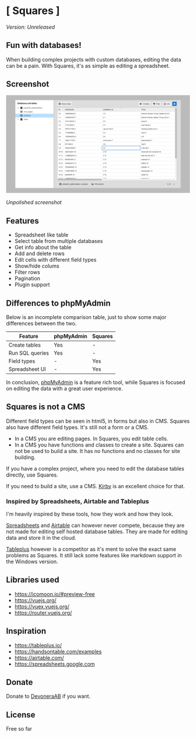 # [ Squares ]

*Version: Unreleased*

## Fun with databases!

When building complex projects with custom databases, editing the data can be a pain. With Squares, it's as simple as editing a spreadsheet.

## Screenshot

![Screenshot](screenshot2.png)

*Unpolished screenshot*

## Features

- Spreadsheet like table
- Select table from multiple databases
- Get info about the table
- Add and delete rows
- Edit cells with different field types
- Show/hide colums
- Filter rows
- Pagination
- Plugin support

## Differences to phpMyAdmin

Below is an incomplete comparison table, just to show some major differences between the two.

| Feature          | phpMyAdmin | Squares |
| ---------------- | ---------- | ------- |
| Create tables    | Yes        | -       |
| Run SQL queries  | Yes        | -       |
| Field types      | -          | Yes     |
| Spreadsheet UI   | -          | Yes     |

In conclusion, [phpMyAdmin](https://www.phpmyadmin.net/) is a feature rich tool, while Squares is focused on editing the data with a great user experience.

## Squares is not a CMS

Different field types can be seen in html5, in forms but also in CMS. Squares also have different field types. It's still not a form or a CMS.

- In a CMS you are editing pages. In Squares, you edit table cells.
- In a CMS you have functions and classes to create a site. Squares can not be used to build a site. It has no functions and no classes for site building.

If you have a complex project, where you need to edit the database tables directly, use Squares.

If you need to build a site, use a CMS. [Kirby](https://getkirby.com/) is an excellent choice for that.

### Inspired by Spreadsheets, Airtable and Tableplus

I'm heavily inspired by these tools, how they work and how they look.

[Spreadsheets](https://spreadsheets.google.com) and [Airtable](https://airtable.com/) can however never compete, because they are not made for editing self hosted database tables. They are made for editing data and store it in the cloud.

[Tableplus](https://tableplus.com/) however is a competitor as it's ment to solve the exact same problems as Squares. It still lack some features like markdown support in the Windows version.

## Libraries used

- https://icomoon.io/#preview-free
- https://vuejs.org/
- https://vuex.vuejs.org/
- https://router.vuejs.org/

## Inspiration

- https://tableplus.io/
- https://handsontable.com/examples
- https://airtable.com/
- https://spreadsheets.google.com

## Donate

Donate to [DevoneraAB](https://www.paypal.me/DevoneraAB) if you want.

## License

Free so far